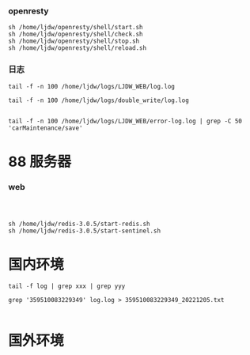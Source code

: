 ### openresty

```
sh /home/ljdw/openresty/shell/start.sh
sh /home/ljdw/openresty/shell/check.sh
sh /home/ljdw/openresty/shell/stop.sh
sh /home/ljdw/openresty/shell/reload.sh
```


### 日志


```
tail -f -n 100 /home/ljdw/logs/LJDW_WEB/log.log

tail -f -n 100 /home/ljdw/logs/double_write/log.log


tail -f -n 100 /home/ljdw/logs/LJDW_WEB/error-log.log | grep -C 50 'carMaintenance/save'
```


# 88 服务器

### web

```shell



sh /home/ljdw/redis-3.0.5/start-redis.sh
sh /home/ljdw/redis-3.0.5/start-sentinel.sh

```


# 国内环境


```shell
tail -f log | grep xxx | grep yyy

grep '359510083229349' log.log > 359510083229349_20221205.txt


```


# 国外环境